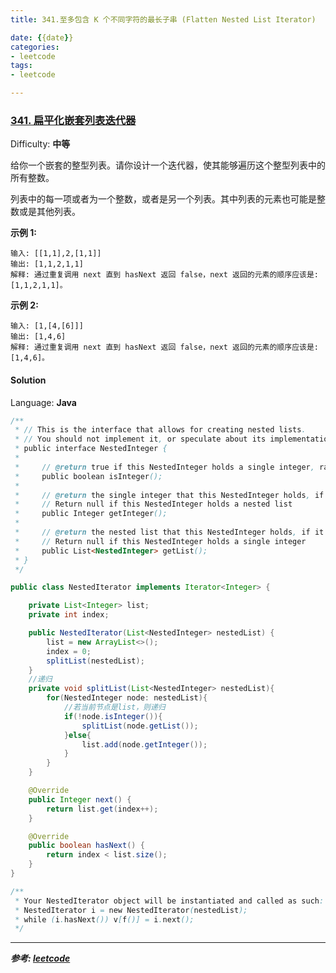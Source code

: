 ```yaml
---
title: 341.至多包含 K 个不同字符的最长子串 (Flatten Nested List Iterator)

date: {{date}}
categories:
- leetcode
tags:
- leetcode

---
```

### [341\. 扁平化嵌套列表迭代器](https://leetcode-cn.com/problems/flatten-nested-list-iterator/)

Difficulty: **中等**


给你一个嵌套的整型列表。请你设计一个迭代器，使其能够遍历这个整型列表中的所有整数。

列表中的每一项或者为一个整数，或者是另一个列表。其中列表的元素也可能是整数或是其他列表。

**示例 1:**

```
输入: [[1,1],2,[1,1]]
输出: [1,1,2,1,1]
解释: 通过重复调用 next 直到 hasNext 返回 false，next 返回的元素的顺序应该是: [1,1,2,1,1]。
```

**示例 2:**

```
输入: [1,[4,[6]]]
输出: [1,4,6]
解释: 通过重复调用 next 直到 hasNext 返回 false，next 返回的元素的顺序应该是: [1,4,6]。
```

#### Solution

Language: **Java**

```java
​/**
 * // This is the interface that allows for creating nested lists.
 * // You should not implement it, or speculate about its implementation
 * public interface NestedInteger {
 *
 *     // @return true if this NestedInteger holds a single integer, rather than a nested list.
 *     public boolean isInteger();
 *
 *     // @return the single integer that this NestedInteger holds, if it holds a single integer
 *     // Return null if this NestedInteger holds a nested list
 *     public Integer getInteger();
 *
 *     // @return the nested list that this NestedInteger holds, if it holds a nested list
 *     // Return null if this NestedInteger holds a single integer
 *     public List<NestedInteger> getList();
 * }
 */

public class NestedIterator implements Iterator<Integer> {

    private List<Integer> list;
    private int index;

    public NestedIterator(List<NestedInteger> nestedList) {
        list = new ArrayList<>();
        index = 0;
        splitList(nestedList);
    }
    //递归
    private void splitList(List<NestedInteger> nestedList){
        for(NestedInteger node: nestedList){
            //若当前节点是list，则递归
            if(!node.isInteger()){
                splitList(node.getList());
            }else{
                list.add(node.getInteger());
            }
        }
    }

    @Override
    public Integer next() {
        return list.get(index++);
    }

    @Override
    public boolean hasNext() {
        return index < list.size();
    }
}

/**
 * Your NestedIterator object will be instantiated and called as such:
 * NestedIterator i = new NestedIterator(nestedList);
 * while (i.hasNext()) v[f()] = i.next();
 */
```

---
***参考:
[leetcode](https://leetcode-cn.com/problems/flatten-nested-list-iterator/submissions/)***
